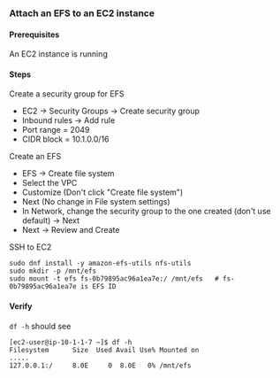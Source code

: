 ### Attach an EFS to an EC2 instance

#### Prerequisites

An EC2 instance is running

#### Steps

Create a security group for EFS
- EC2 -> Security Groups -> Create security group
- Inbound rules -> Add rule
- Port range = 2049
- CIDR block = 10.1.0.0/16

Create an EFS
- EFS -> Create file system
- Select the VPC
- Customize (Don't click "Create file system")
- Next (No change in File system settings)
- In Network, change the security group to the one created (don't use default) -> Next
- Next -> Review and Create

SSH to EC2
```
sudo dnf install -y amazon-efs-utils nfs-utils
sudo mkdir -p /mnt/efs
sudo mount -t efs fs-0b79895ac96a1ea7e:/ /mnt/efs   # fs-0b79895ac96a1ea7e is EFS ID
```

#### Verify

`df -h` should see

```
[ec2-user@ip-10-1-1-7 ~]$ df -h
Filesystem      Size  Used Avail Use% Mounted on
.....
127.0.0.1:/     8.0E     0  8.0E   0% /mnt/efs
```
